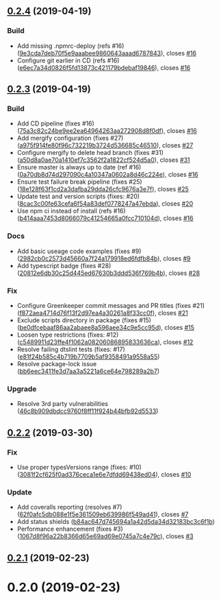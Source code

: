 ## [0.2.4](https://github.com/JustinLivi/redux-keyable/compare/v0.2.3...v0.2.4) (2019-04-19)


### Build

* Add missing .npmrc-deploy (refs #16) ([9e3cda7deb70f5e9aaabee9860643aaad6787843](https://github.com/JustinLivi/redux-keyable/commit/9e3cda7deb70f5e9aaabee9860643aaad6787843)), closes [#16](https://github.com/JustinLivi/redux-keyable/issues/16)
* Configure git earlier in CD (refs #16) ([e6ec7a34d0826f5fd13873c421179bdebaf19846](https://github.com/JustinLivi/redux-keyable/commit/e6ec7a34d0826f5fd13873c421179bdebaf19846)), closes [#16](https://github.com/JustinLivi/redux-keyable/issues/16)



## [0.2.3](https://github.com/JustinLivi/redux-keyable/compare/v0.2.2...v0.2.3) (2019-04-19)


### Build

* Add CD pipeline (fixes #16) ([75a3c82c24be9ee2ea64964263aa272908d8f0df](https://github.com/JustinLivi/redux-keyable/commit/75a3c82c24be9ee2ea64964263aa272908d8f0df)), closes [#16](https://github.com/JustinLivi/redux-keyable/issues/16)
* Add mergify configuration (fixes #27) ([a975f914fe80f96c732219b3724d536685c46510](https://github.com/JustinLivi/redux-keyable/commit/a975f914fe80f96c732219b3724d536685c46510)), closes [#27](https://github.com/JustinLivi/redux-keyable/issues/27)
* Configure mergify to delete head branch (fixes #31) ([a50d8a0ae70a1410ef7c3562f2a1822cf524d5a0](https://github.com/JustinLivi/redux-keyable/commit/a50d8a0ae70a1410ef7c3562f2a1822cf524d5a0)), closes [#31](https://github.com/JustinLivi/redux-keyable/issues/31)
* Ensure master is always up to date (ref #16) ([0a70db8d74d297090c4a10347a0602a8d46c224e](https://github.com/JustinLivi/redux-keyable/commit/0a70db8d74d297090c4a10347a0602a8d46c224e)), closes [#16](https://github.com/JustinLivi/redux-keyable/issues/16)
* Ensure test failure break pipeline (fixes #25) ([18e128f63f1cd2a3dafba29dda26cfc9676a3e7f](https://github.com/JustinLivi/redux-keyable/commit/18e128f63f1cd2a3dafba29dda26cfc9676a3e7f)), closes [#25](https://github.com/JustinLivi/redux-keyable/issues/25)
* Update test and version scripts (fixes: #20) ([8cac3c00fe63cefa6f54a83def0778247a47ebda](https://github.com/JustinLivi/redux-keyable/commit/8cac3c00fe63cefa6f54a83def0778247a47ebda)), closes [#20](https://github.com/JustinLivi/redux-keyable/issues/20)
* Use npm ci instead of install (refs #16) ([b414aaa7453d8066079c41254665a0fcc710104d](https://github.com/JustinLivi/redux-keyable/commit/b414aaa7453d8066079c41254665a0fcc710104d)), closes [#16](https://github.com/JustinLivi/redux-keyable/issues/16)

### Docs

* Add basic useage code examples (fixes #9) ([2982cb0c2573d45660a7f24a179918ed6fdfb84b](https://github.com/JustinLivi/redux-keyable/commit/2982cb0c2573d45660a7f24a179918ed6fdfb84b)), closes [#9](https://github.com/JustinLivi/redux-keyable/issues/9)
* Add typescript badge (fixes #28) ([20812e6db30c25d445ed67630b3ddd536f769b4b](https://github.com/JustinLivi/redux-keyable/commit/20812e6db30c25d445ed67630b3ddd536f769b4b)), closes [#28](https://github.com/JustinLivi/redux-keyable/issues/28)

### Fix

* Configure Greenkeeper commit messages and PR titles (fixes #21) ([f872aea4714d76f13f2d97ea4a30261a8f33cc0f](https://github.com/JustinLivi/redux-keyable/commit/f872aea4714d76f13f2d97ea4a30261a8f33cc0f)), closes [#21](https://github.com/JustinLivi/redux-keyable/issues/21)
* Exclude scripts directory in package (fixes #15) ([be0dfcebaaf86aa2abaee8a596aee34c9e5cc95d](https://github.com/JustinLivi/redux-keyable/commit/be0dfcebaaf86aa2abaee8a596aee34c9e5cc95d)), closes [#15](https://github.com/JustinLivi/redux-keyable/issues/15)
* Loosen type restrictions (fixes: #12) ([c5489911d23ffe4f1062a08206086895833636ca](https://github.com/JustinLivi/redux-keyable/commit/c5489911d23ffe4f1062a08206086895833636ca)), closes [#12](https://github.com/JustinLivi/redux-keyable/issues/12)
* Resolve failing dtslint tests (fixes: #17) ([e81f24b585c4b719b7709b5af9358491a9558a55](https://github.com/JustinLivi/redux-keyable/commit/e81f24b585c4b719b7709b5af9358491a9558a55))
* Resolve package-lock issue ([bb6eec3411fe3d7aa3a5221a6ce64e798289a2b7](https://github.com/JustinLivi/redux-keyable/commit/bb6eec3411fe3d7aa3a5221a6ce64e798289a2b7))

### Upgrade

* Resolve 3rd party vulnerabilities ([46c8b909dbdcc9760f8ff11f924b44bfb92d5533](https://github.com/JustinLivi/redux-keyable/commit/46c8b909dbdcc9760f8ff11f924b44bfb92d5533))



## [0.2.2](https://github.com/JustinLivi/redux-keyable/compare/v0.2.1...v0.2.2) (2019-03-30)


### Fix

* Use proper typesVersions range (fixes: #10) ([3081f2cf625f0ad376ceca1e6e7dfdd69438ed04](https://github.com/JustinLivi/redux-keyable/commit/3081f2cf625f0ad376ceca1e6e7dfdd69438ed04)), closes [#10](https://github.com/JustinLivi/redux-keyable/issues/10)

### Update

* Add coveralls reporting (resolves #7) ([62f0afc5db088e1f5e361509eb639986f549ad41](https://github.com/JustinLivi/redux-keyable/commit/62f0afc5db088e1f5e361509eb639986f549ad41)), closes [#7](https://github.com/JustinLivi/redux-keyable/issues/7)
* Add status shields ([b84ac647d745694a1a42d5da34d32183bc3c6f1b](https://github.com/JustinLivi/redux-keyable/commit/b84ac647d745694a1a42d5da34d32183bc3c6f1b))
* Performance enhancement (fixes #3) ([1067d8f96a22b8366d65e69ad69e0745a7c4e79c](https://github.com/JustinLivi/redux-keyable/commit/1067d8f96a22b8366d65e69ad69e0745a7c4e79c)), closes [#3](https://github.com/JustinLivi/redux-keyable/issues/3)



## [0.2.1](https://github.com/JustinLivi/redux-keyable/compare/v0.2.0...v0.2.1) (2019-02-23)




# 0.2.0 (2019-02-23)




